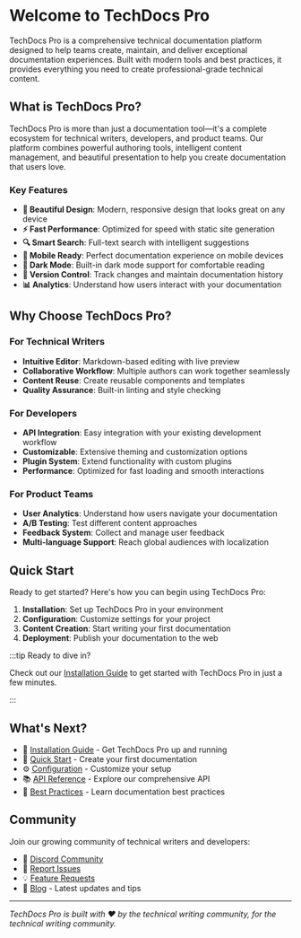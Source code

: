 # Welcome to TechDocs Pro

TechDocs Pro is a comprehensive technical documentation platform designed to help teams create, maintain, and deliver exceptional documentation experiences. Built with modern tools and best practices, it provides everything you need to create professional-grade technical content.

## What is TechDocs Pro?

TechDocs Pro is more than just a documentation tool—it's a complete ecosystem for technical writers, developers, and product teams. Our platform combines powerful authoring tools, intelligent content management, and beautiful presentation to help you create documentation that users love.

### Key Features

- **🎨 Beautiful Design**: Modern, responsive design that looks great on any device
- **⚡ Fast Performance**: Optimized for speed with static site generation
- **🔍 Smart Search**: Full-text search with intelligent suggestions
- **📱 Mobile Ready**: Perfect documentation experience on mobile devices
- **🌙 Dark Mode**: Built-in dark mode support for comfortable reading
- **🔗 Version Control**: Track changes and maintain documentation history
- **📊 Analytics**: Understand how users interact with your documentation

## Why Choose TechDocs Pro?

### For Technical Writers

- **Intuitive Editor**: Markdown-based editing with live preview
- **Collaborative Workflow**: Multiple authors can work together seamlessly
- **Content Reuse**: Create reusable components and templates
- **Quality Assurance**: Built-in linting and style checking

### For Developers

- **API Integration**: Easy integration with your existing development workflow
- **Customizable**: Extensive theming and customization options
- **Plugin System**: Extend functionality with custom plugins
- **Performance**: Optimized for fast loading and smooth interactions

### For Product Teams

- **User Analytics**: Understand how users navigate your documentation
- **A/B Testing**: Test different content approaches
- **Feedback System**: Collect and manage user feedback
- **Multi-language Support**: Reach global audiences with localization

## Quick Start

Ready to get started? Here's how you can begin using TechDocs Pro:

1. **Installation**: Set up TechDocs Pro in your environment
2. **Configuration**: Customize settings for your project
3. **Content Creation**: Start writing your first documentation
4. **Deployment**: Publish your documentation to the web

:::tip Ready to dive in?

Check out our [Installation Guide](getting-started/installation) to get started with TechDocs Pro in just a few minutes.

:::

## What's Next?

- 📖 [Installation Guide](getting-started/installation) - Get TechDocs Pro up and running
- 🚀 [Quick Start](getting-started/quick-start) - Create your first documentation
- ⚙️ [Configuration](getting-started/configuration) - Customize your setup
- 📚 [API Reference](api/overview) - Explore our comprehensive API
- 🎯 [Best Practices](guides/best-practices) - Learn documentation best practices

## Community

Join our growing community of technical writers and developers:

- 💬 [Discord Community](https://discordapp.com/invite/techdocs-pro)
- 🐛 [Report Issues](https://github.com/techdocs-pro/sample-docs/issues)
- 💡 [Feature Requests](https://github.com/techdocs-pro/sample-docs/discussions)
- 📰 [Blog](https://techdocs-pro.example.com/blog) - Latest updates and tips

---

*TechDocs Pro is built with ❤️ by the technical writing community, for the technical writing community.*